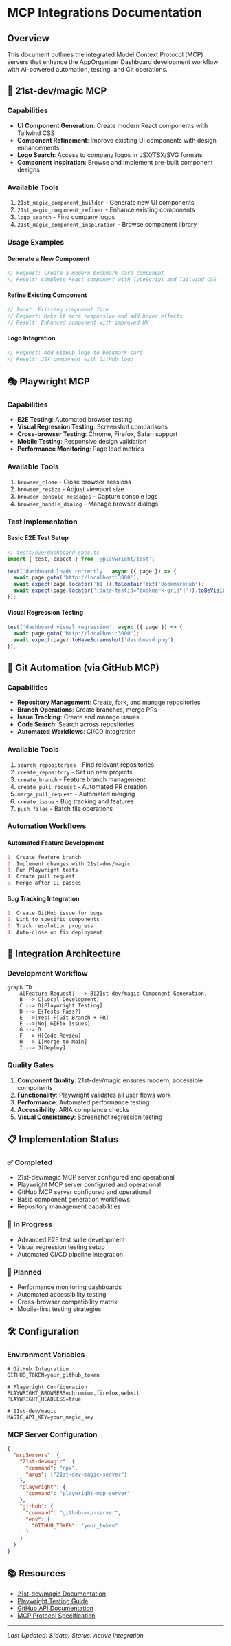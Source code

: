 # MCP Integrations Documentation

## Overview
This document outlines the integrated Model Context Protocol (MCP) servers that enhance the AppOrganizer Dashboard development workflow with AI-powered automation, testing, and Git operations.

## 🎨 21st-dev/magic MCP

### Capabilities
- **UI Component Generation**: Create modern React components with Tailwind CSS
- **Component Refinement**: Improve existing UI components with design enhancements
- **Logo Search**: Access to company logos in JSX/TSX/SVG formats
- **Component Inspiration**: Browse and implement pre-built component designs

### Available Tools
1. `21st_magic_component_builder` - Generate new UI components
2. `21st_magic_component_refiner` - Enhance existing components
3. `logo_search` - Find company logos
4. `21st_magic_component_inspiration` - Browse component library

### Usage Examples

#### Generate a New Component
```typescript
// Request: Create a modern bookmark card component
// Result: Complete React component with TypeScript and Tailwind CSS
```

#### Refine Existing Component
```typescript
// Input: Existing component file
// Request: Make it more responsive and add hover effects
// Result: Enhanced component with improved UX
```

#### Logo Integration
```typescript
// Request: Add GitHub logo to bookmark card
// Result: JSX component with GitHub logo
```

## 🎭 Playwright MCP

### Capabilities
- **E2E Testing**: Automated browser testing
- **Visual Regression Testing**: Screenshot comparisons
- **Cross-browser Testing**: Chrome, Firefox, Safari support
- **Mobile Testing**: Responsive design validation
- **Performance Monitoring**: Page load metrics

### Available Tools
1. `browser_close` - Close browser sessions
2. `browser_resize` - Adjust viewport size
3. `browser_console_messages` - Capture console logs
4. `browser_handle_dialog` - Manage browser dialogs

### Test Implementation

#### Basic E2E Test Setup
```javascript
// tests/e2e/dashboard.spec.ts
import { test, expect } from '@playwright/test';

test('dashboard loads correctly', async ({ page }) => {
  await page.goto('http://localhost:3000');
  await expect(page.locator('h1')).toContainText('BookmarkHub');
  await expect(page.locator('[data-testid="bookmark-grid"]')).toBeVisible();
});
```

#### Visual Regression Testing
```javascript
test('dashboard visual regression', async ({ page }) => {
  await page.goto('http://localhost:3000');
  await expect(page).toHaveScreenshot('dashboard.png');
});
```

## 🔧 Git Automation (via GitHub MCP)

### Capabilities
- **Repository Management**: Create, fork, and manage repositories
- **Branch Operations**: Create branches, merge PRs
- **Issue Tracking**: Create and manage issues
- **Code Search**: Search across repositories
- **Automated Workflows**: CI/CD integration

### Available Tools
1. `search_repositories` - Find relevant repositories
2. `create_repository` - Set up new projects
3. `create_branch` - Feature branch management
4. `create_pull_request` - Automated PR creation
5. `merge_pull_request` - Automated merging
6. `create_issue` - Bug tracking and features
7. `push_files` - Batch file operations

### Automation Workflows

#### Automated Feature Development
```markdown
1. Create feature branch
2. Implement changes with 21st-dev/magic
3. Run Playwright tests
4. Create pull request
5. Merge after CI passes
```

#### Bug Tracking Integration
```markdown
1. Create GitHub issue for bugs
2. Link to specific components
3. Track resolution progress
4. Auto-close on fix deployment
```

## 🚀 Integration Architecture

### Development Workflow
```mermaid
graph TD
    A[Feature Request] --> B[21st-dev/magic Component Generation]
    B --> C[Local Development]
    C --> D[Playwright Testing]
    D --> E{Tests Pass?}
    E -->|Yes| F[Git Branch + PR]
    E -->|No| G[Fix Issues]
    G --> D
    F --> H[Code Review]
    H --> I[Merge to Main]
    I --> J[Deploy]
```

### Quality Gates
1. **Component Quality**: 21st-dev/magic ensures modern, accessible components
2. **Functionality**: Playwright validates all user flows work
3. **Performance**: Automated performance testing
4. **Accessibility**: ARIA compliance checks
5. **Visual Consistency**: Screenshot regression testing

## 📋 Implementation Status

### ✅ Completed
- 21st-dev/magic MCP server configured and operational
- Playwright MCP server configured and operational  
- GitHub MCP server configured and operational
- Basic component generation workflows
- Repository management capabilities

### 🔄 In Progress
- Advanced E2E test suite development
- Visual regression testing setup
- Automated CI/CD pipeline integration

### 📅 Planned
- Performance monitoring dashboards
- Automated accessibility testing
- Cross-browser compatibility matrix
- Mobile-first testing strategies

## 🛠 Configuration

### Environment Variables
```env
# GitHub Integration
GITHUB_TOKEN=your_github_token

# Playwright Configuration  
PLAYWRIGHT_BROWSERS=chromium,firefox,webkit
PLAYWRIGHT_HEADLESS=true

# 21st-dev/magic
MAGIC_API_KEY=your_magic_key
```

### MCP Server Configuration
```json
{
  "mcpServers": {
    "21st-devmagic": {
      "command": "npx",
      "args": ["21st-dev-magic-server"]
    },
    "playwright": {
      "command": "playwright-mcp-server"
    },
    "github": {
      "command": "github-mcp-server",
      "env": {
        "GITHUB_TOKEN": "your_token"
      }
    }
  }
}
```

## 📚 Resources

- [21st-dev/magic Documentation](https://21st.dev/docs)
- [Playwright Testing Guide](https://playwright.dev)
- [GitHub API Documentation](https://docs.github.com/en/rest)
- [MCP Protocol Specification](https://modelcontextprotocol.io)

---

*Last Updated: $(date)*
*Status: Active Integration* 